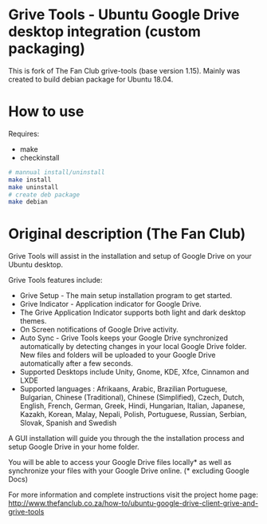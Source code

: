 # Grive Tools - Ubuntu Google Drive desktop integration (custom packaging)

This is fork of The Fan Club grive-tools (base version 1.15).
Mainly was created to build debian package for Ubuntu 18.04.

# How to use

Requires:
- make
- checkinstall

```bash
# mannual install/uninstall
make install
make uninstall
# create deb package
make debian
```
 
# Original description (The Fan Club)
Grive Tools will assist in the installation and setup of Google Drive on your Ubuntu desktop.

Grive Tools features include:

* Grive Setup - The main setup installation program to get started.
* Grive Indicator - Application indicator for Google Drive.
* The Grive Application Indicator supports both light and dark desktop themes.
* On Screen notifications of Google Drive activity.
* Auto Sync - Grive Tools keeps your Google Drive synchronized automatically by detecting changes in your local Google Drive folder. New files and folders will be uploaded to your Google Drive automatically after a few seconds.
* Supported Desktops include Unity, Gnome, KDE, Xfce, Cinnamon and LXDE
* Supported languages : Afrikaans, Arabic, Brazilian Portuguese, Bulgarian, Chinese (Traditional), Chinese (Simplified), Czech, Dutch, English, French, German, Greek, Hindi, Hungarian, Italian, Japanese, Kazakh, Korean, Malay, Nepali, Polish, Portuguese, Russian, Serbian, Slovak, Spanish and Swedish

A GUI installation will guide you through the the installation process and setup Google Drive in your home folder.

You will be able to access your Google Drive files locally* as well as synchronize your files with your Google Drive online. (* excluding Google Docs)

For more information and complete instructions visit the project home page:
http://www.thefanclub.co.za/how-to/ubuntu-google-drive-client-grive-and-grive-tools

